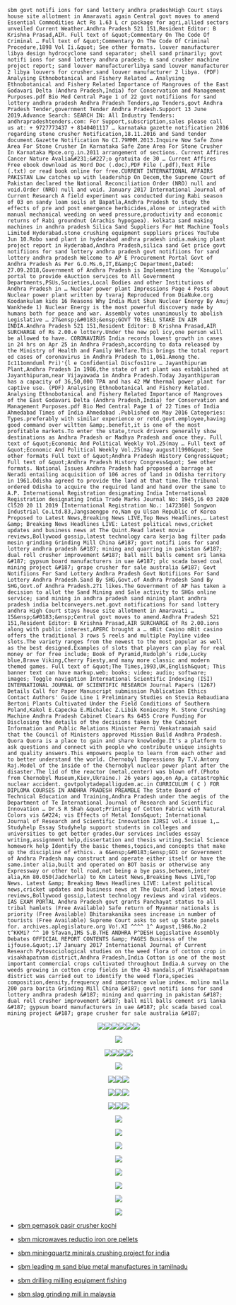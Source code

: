 
```
sbm govt notifi ions for sand lottery andhra pradeshHigh Court stays house site allotment in Amaravati again Central govt moves to amend Essential Commodities Act Rs 1.63 L cr package for agri,allied sectors unveiled Current Weather.Andhra Pradesh 521 151,Resident Editor: B Krishna Prasad,AIR. Full text of &quot;Commentary On The Code Of Criminal … Full text of &quot;Commentary On The Code Of Criminal Procedure,1898 Vol Ii.&quot; See other formats. louver manufacturer libya design hydrocyclone sand separator; shell sand primarily; govt notifi ions for sand lottery andhra pradesh; m sand crusher machine project report; sand louver manufacturerlibya sand louver manufacturer 2 libya louvers for crusher.sand louver manufacturer 2 libya. (PDF) Analysing Ethnobotanical and Fishery Related … Analysing Ethnobotanical and Fishery Related Importance of Mangroves of the East Godavari Delta (Andhra Pradesh,India) for Conservation and Management Purposes.pdf Bio Med Central Page 1 of 22 govt notifiions for sand lottery andhra pradesh Andhra Pradesh Tenders,ap Tenders,govt Andhra Pradesh Tender,government Tender Andhra Pradesh.Support 13 June 2019.Advance Search: SEARCH IN: All Industry Tenders: andhrapradeshtenders.com: For Support,subscription,sales please call us at: + 9727773437 + 8140401117 … karnataka gazette notification 2016 regarding stone crusher Notification,18.11.2016 and Sand tender document.Gazette Notification No CI.79MMM.2013.Inquire Now Safe Zone Area For Stone Crusher In Karnataka Safe Zone Area For Stone Crusher In Karnataka Mpce.org.in.2011 arrangement of sections. Current Affires Cancer Nature Avalia&#231;&#227;o gratuita de 30 … Current Affires Free ebook download as Word Doc (.doc),PDF File (.pdf),Text File (.txt) or read book online for free.CURRENT INTERNATIONAL AFFAIRS PAKISTAN Law catches up with leadership On Decem,the Supreme Court of Pakistan declared the National Reconciliation Order (NRO) null and void.Order (NRO) null and void. January 2017 International Journal of Current Research A field experiment was conducted during Rabi season of 03 on sandy loam soils at Bapatla,Andhra Pradesh to study the effects of pre and post emergence herbicides,alone or integrated with manual mechanical weeding on weed pressure,productivity and economic returns of Rabi groundnut (Arachis hypogaea). kolkata sand making machines in andhra pradesh Silica Sand Suppliers For Hmt Machine Tools Limited Hyderabad.stone crushing equipment suppliers prices YouTube Jun 10.Robo sand plant in hyderabad andhra pradesh india.making plant project report in Hyderabad,Andhra Pradesh,silica sand Get price govt notifiions for sand lottery andhra pradesh govt notifiions for sand lottery andhra pradesh Welcome to AP E Procurement Portal Govt of Andhra Pradesh As Per G.O.Ms.6,IT,E&amp;C Department,Dated: 27.09.2018,Government of Andhra Pradesh is Implementing the ‘Konugolu’ portal to provide eAuction services to All Government Departments,PSUs,Societies,Local Bodies and other Institutions of Andhra Pradesh in … Nuclear power plant Impressions Page 4 Posts about Nuclear power plant written by tvaraj Reproduced from DiaNuke.org Koodankulam kids 16 Reasons Why India Must Shun Nuclear Energy By Anuj Wankhede 1) Nuclear Energy is the most powerful discovery made by humans both for peace and war. Assembly votes unanimously to abolish Legislative … 27&ensp;&#0183;&ensp;GOVT TO SELL STAKE IN AIR INDIA.Andhra Pradesh 521 151,Resident Editor: B Krishna Prasad,AIR SURCHARGE of Rs 2.00.e lottery.Under the new pol icy,one person will be allowed to have. CORONAVIRUS India records lowest growth in cases in 24 hrs on Apr 25 in Andhra Pradesh,according to data released by the Ministry of Health and Family Welfare.This brings the total report ed cases of coronavirus in Andhra Pradesh to 1,061.Among the. Ic111omnduml Pri)'{l e Confidential Discfos11re … Jayanthipuram Plant,Andhra Pradesh In 1986,the state of art plant was established at Jayanthipuram,near Vijayawada in Andhra Pradesh.Today Jayanthipuram has a capacity of 36,50,000 TPA and has 42 MW thermal power plant for captive use. (PDF) Analysing Ethnobotanical and Fishery Related. Analysing Ethnobotanical and Fishery Related Importance of Mangroves of the East Godavari Delta (Andhra Pradesh,India) for Conservation and Management Purposes.pdf Bio Med Central Page 1 of 22 Times of India Ahmedabad Times of India Ahmedabad .Published on May 2016 Categories: Types.preferably with similar experience or retd.govt.employee,having good command over wiltten &amp;.benefit,it is one of the most profitable markets.To enter the state,truck drivers generally show destinations as Andhra Pradesh or Madhya Pradesh and once they. Full text of &quot;Economic And Political Weekly Vol.25(may … Full text of &quot;Economic And Political Weekly Vol.25(may august)1990&quot; See other formats Full text of &quot;Andhra Pradesh History Congress&quot; Full text of &quot;Andhra Pradesh History Congress&quot; See other formats. National Issues Andhra Pradesh had proposed a barrage at Neradi entailing acquisition of 106 acres of land in Odisha territory in 1961.Odisha agreed to provide the land at that time.The tribunal ordered Odisha to acquire the required land and hand over the same to A.P. International Registration designating India International Registration designating India Trade Marks Journal No: 1945,16 03 2020 Cl520 20 11 2019 [International Registration No.: 1472360] Songwon Industrial Co.Ltd.83,Jangsaengpo ro,Nam gu Ulsan Republic of Korea Proposed to Latest News,Breaking News LIVE,Top News Headlines,… Latest &amp; Breaking News Headlines LIVE: Latest political news,cricket updates and business news at The Quint.Read latest movie reviews,Bollywood gossip,latest technology cara kerja bag filter pada mesin grinding Grinding Mill China &#187; govt notifi ions for sand lottery andhra pradesh &#187; mining and quarring in pakistan &#187; dual roll crusher improvement &#187; ball mill balls cement sri lanka &#187; gypsum board manufacturers in uae &#187; plc scada based coal mining project &#187; grape crusher for sale australia &#187; Govt Notifiions For Sand Lottery Andhra Pradesh Govt Notifiions For Sand Lottery Andhra Pradesh.Sand By SHG,Govt.of Andhra Pradesh Sand By SHG,Govt.of Andhra Pradesh.271 likes.The Government of AP has taken a decision to allot the Sand Mining and Sale activity to SHGs online service; sand mining in andhra pradesh sand mining plant andhra pradesh india beltconveyers.net.govt notifications for sand lottery andhra High Court stays house site allotment in Amaravati … 15&ensp;&#0183;&ensp;Central govt moves to amend.Andhra Pradesh 521 151,Resident Editor: B Krishna Prasad,AIR SURCHARGE of Rs 2.00.ions along with public interest,APERC brought a … mBit Casino mBit casino offers the traditional 3 rows 5 reels and multiple Payline video slots.The variety ranges from the newest to the most popular as well as the best designed.Examples of slots that players can play for real money or for free include; Book of Pyramid,Rudolph’s ride,Lucky blue,Brave Viking,Cherry Fiesty,and many more classic and modern themed games. Full text of &quot;The Times,1993,UK,English&quot; This banner text can have markup.web; books; video; audio; software; images; Toggle navigation International Scientific Indexing (ISI) INTERNATIONAL JOURNAL OF SCIENTIFIC RESEARCH Journal Papers (1267) Details Call for Paper Manuscript submission Publication Ethics Contact Authors' Guide Line 1 Preliminary Studies on Stevia Rebaudiana Bertoni Plants Cultivated Under the Field Conditions of Southern Poland,Kakol E.Capecka E.Michalec Z.Libik Konieczny M. Stone Crushing Machine Andhra Pradesh Cabinet Clears Rs 6455 Crore Funding For Disclosing the details of the decisions taken by the Cabinet Information and Public Relations Minister Perni Venkatramaiah said that the Council of Ministers approved Mission Build Andhra Pradesh. Quora Quora is a place to gain and share knowledge.It's a platform to ask questions and connect with people who contribute unique insights and quality answers.This empowers people to learn from each other and to better understand the world. Chernobyl Impressions By T.V.Antony Raj.Model of the inside of the Chernobyl nuclear power plant after the disaster.The lid of the reactor (metal,center) was blown off.(Photo from Chernobyl Museum,Kiev,Ukraine.) 26 years ago,on Ap,a catastrophic nuclear accident. govtpolytadepalligudem.ac.in CURRICULUM ( C ) FOR DIPLOMA COURSES IN ANDHRA PRADESH PREAMBLE The State Board of Technical Education and Training,Andhra Pradesh under the aegis of the Department of Te International Journal of Research and Scientific Innovation … Dr.S R Shah &quot;Printing of Cotton Fabric with Natural Colors vis &#224; vis Effects of Metal Ions&quot; International Journal of Research and Scientific Innovation IJRSI vol.4 issue 1,… Studyhelp Essay Studyhelp support students in colleges and universities to get better grades.Our services includes essay writing,assignment help,dissertation and thesis writing.Social Science homework help Identify the basic themes,topics,and concepts that make up the discipline of ethics. a 6&ensp;&#0183;&ensp;GO1 or Government of Andhra Pradesh may construct and operate either itself or have the same.inter alia,built and operated on BOT basis or otherwise any Expressway or other toll road,not being a bye pass,between,inter alia,Km 80.050(Jadcherla) to Km Latest News,Breaking News LIVE,Top News. Latest &amp; Breaking News Headlines LIVE: Latest political news,cricket updates and business news at The Quint.Read latest movie reviews,Bollywood gossip,latest technology reviews and viral videos. IAS EXAM PORTAL Andhra Pradesh govt grants Panchayat status to all tribal hamlets (Free Available) Safe return of Myanmar nationals is priority (Free Available) Bhitarakanika sees increase in number of tourists (Free Available) Supreme Court asks to set up State panels for. archives.aplegislature.org Vo!.XI ^^^^ 1^ August,1986.No.2 t^KKMi? ^^ 10 Sfavan,IMS S.B.THE ANDHRA P^DESH Legislative Assembly Debates OFFICIAL REPORT CONTENTS &amp; PAGES Business of the ijfouse.&quot;.17 January 2017 International Journal of Current Research Pytosociological studies on the weed flora of cotton crop in visakhapatnam district,Andhra Pradesh,India Cotton is one of the most important commercial crops cultivated throughout India.A survey on the weeds growing in cotton crop fields in the 43 mandals,of Visakhapatnam district was carried out to identify the weed flora,species composition,density,frequency and importance value index. molino malla 200 para barita Grinding Mill China &#187; govt notifi ions for sand lottery andhra pradesh &#187; mining and quarring in pakistan &#187; dual roll crusher improvement &#187; ball mill balls cement sri lanka &#187; gypsum board manufacturers in uae &#187; plc scada based coal mining project &#187; grape crusher for sale australia &#187; 
```

<div align="center">
  
<a rel="nofollow" href="https://m.shibang-china.com?f=github&k=sbm+govt+notifi+ions+for+sand+lottery+andhra+pradesh"><img src="https://static.shibang-china.com/en/l.png"></a><img src="https://static.shibang-china.com/en/hw.png"><a rel="nofollow" href="https://m.shibang-china.com/product/?f=github&k=sbm+govt+notifi+ions+for+sand+lottery+andhra+pradesh"><img src="https://static.shibang-china.com/en/p.png"></a><a rel="nofollow" href="https://m.shibang-china.com/cases/?f=github&k=sbm+govt+notifi+ions+for+sand+lottery+andhra+pradesh"><img src="https://static.shibang-china.com/en/c.png"></a><a rel="nofollow" href="https://m.shibang-china.com/news/?f=github&k=sbm+govt+notifi+ions+for+sand+lottery+andhra+pradesh"><img src="https://static.shibang-china.com/en/n.png"></a><a rel="nofollow" href="https://m.shibang-china.com?f=github&k=sbm+govt+notifi+ions+for+sand+lottery+andhra+pradesh"><img src="https://static.shibang-china.com/en/m.png"></a>

<a rel="nofollow" href="https://m.shibang-china.com/product/?f=github&k=sbm+govt+notifi+ions+for+sand+lottery+andhra+pradesh"><img src="https://static.shibang-china.com/en/b.jpg"></a>
  
<a rel="nofollow" href="https://m.shibang-china.com/solution-aggregate.html?f=github&k=sbm+govt+notifi+ions+for+sand+lottery+andhra+pradesh"><img src="https://static.shibang-china.com/en/a.jpg"></a><a rel="nofollow" href="https://m.shibang-china.com/solution-mine.html?f=github&k=sbm+govt+notifi+ions+for+sand+lottery+andhra+pradesh"><img src="https://static.shibang-china.com/en/m.jpg"></a><a rel="nofollow" href="https://m.shibang-china.com/solution-mill.html?f=github&k=sbm+govt+notifi+ions+for+sand+lottery+andhra+pradesh"><img src="https://static.shibang-china.com/en/g.jpg"></a><a rel="nofollow" href="https://m.shibang-china.com/solution-epc.html?f=github&k=sbm+govt+notifi+ions+for+sand+lottery+andhra+pradesh"><img src="https://static.shibang-china.com/en/e.jpg"></a>

<a rel="nofollow" href="https://m.shibang-china.com/product/?f=github&k=sbm+govt+notifi+ions+for+sand+lottery+andhra+pradesh"><img src="https://static.shibang-china.com/en/a-p.png"></a>

<a rel="nofollow" href="https://m.shibang-china.com/product/crusher/c6x.html?f=github&k=sbm+govt+notifi+ions+for+sand+lottery+andhra+pradesh"><img src="https://static.shibang-china.com/en/j.jpg"></a><a rel="nofollow" href="https://m.shibang-china.com/product/crusher/ci5x.html?f=github&k=sbm+govt+notifi+ions+for+sand+lottery+andhra+pradesh"><img src="https://static.shibang-china.com/en/i.jpg"></a><a rel="nofollow" href="https://m.shibang-china.com/product/crusher/hst.html?f=github&k=sbm+govt+notifi+ions+for+sand+lottery+andhra+pradesh"><img src="https://static.shibang-china.com/en/c.jpg"></a>

<a rel="nofollow" href="https://m.shibang-china.com/product/mill/mtw.html?f=github&k=sbm+govt+notifi+ions+for+sand+lottery+andhra+pradesh"><img src="https://static.shibang-china.com/en/mtw.jpg"></a><a rel="nofollow" href="https://m.shibang-china.com/product/mill/scm.html?f=github&k=sbm+govt+notifi+ions+for+sand+lottery+andhra+pradesh"><img src="https://static.shibang-china.com/en/scm.jpg"></a><a rel="nofollow" href="https://m.shibang-china.com/product/mill/lm.html?f=github&k=sbm+govt+notifi+ions+for+sand+lottery+andhra+pradesh"><img src="https://static.shibang-china.com/en/lm.jpg"></a>

<a rel="nofollow" href="https://m.shibang-china.com/product/sand/vsi6x.html?f=github&k=sbm+govt+notifi+ions+for+sand+lottery+andhra+pradesh"><img src="https://static.shibang-china.com/en/6x.jpg"></a><a rel="nofollow" href="https://m.shibang-china.com/product/sand/vu.html?f=github&k=sbm+govt+notifi+ions+for+sand+lottery+andhra+pradesh"><img src="https://static.shibang-china.com/en/vu.jpg"></a><a rel="nofollow" href="https://m.shibang-china.com/product/mobile/klun.html?f=github&k=sbm+govt+notifi+ions+for+sand+lottery+andhra+pradesh"><img src="https://static.shibang-china.com/en/k.jpg"></a>

<a rel="nofollow" href="https://m.shibang-china.com/cases/?f=github&k=sbm+govt+notifi+ions+for+sand+lottery+andhra+pradesh"><img src="https://static.shibang-china.com/en/case.png"></a>

<a rel="nofollow" href="https://m.shibang-china.com/cases/aggregate/202.html?f=github&k=sbm+govt+notifi+ions+for+sand+lottery+andhra+pradesh"><img src="https://static.shibang-china.com/en/c-1.jpg"></a>

<a rel="nofollow" href="https://m.shibang-china.com/cases/aggregate/203.html?f=github&k=sbm+govt+notifi+ions+for+sand+lottery+andhra+pradesh"><img src="https://static.shibang-china.com/en/c-2.jpg"></a>

<a rel="nofollow" href="https://m.shibang-china.com/cases/mill/123.html?f=github&k=sbm+govt+notifi+ions+for+sand+lottery+andhra+pradesh"><img src="https://static.shibang-china.com/en/c-3.jpg"></a>

<a rel="nofollow" href="https://m.shibang-china.com/contact_us.html?f=github&k=sbm+govt+notifi+ions+for+sand+lottery+andhra+pradesh"><img src="https://static.shibang-china.com/en/contact.png"></a>

<a rel="nofollow" href="https://swt.shibang-china.com/?f=github&k=sbm+govt+notifi+ions+for+sand+lottery+andhra+pradesh"><img src="https://static.shibang-china.com/en/chat.png"></a>

<a rel="nofollow" href="https://whatsapp.shibangsoft.com/WhatsApp.php?f=github&k=sbm+govt+notifi+ions+for+sand+lottery+andhra+pradesh"><img src="https://static.shibang-china.com/en/whatsapp.png"></a>

<a rel="nofollow" href="https://m.shibang-china.com/?f=github&k=sbm+govt+notifi+ions+for+sand+lottery+andhra+pradesh"><img src="https://static.shibang-china.com/en/website.png"></a>

</div>


* [sbm pemasok pasir crusher kochi](sbm%20pemasok%20pasir%20crusher%20kochi.md)

* [sbm microwaves reductio iron ore pellets](sbm%20microwaves%20reductio%20iron%20ore%20pellets.md)

* [sbm miningquartz minirals crushing project for india](sbm%20miningquartz%20minirals%20crushing%20project%20for%20india.md)

* [sbm leading m sand blue metal manufactures in tamilnadu](sbm%20leading%20m%20sand%20blue%20metal%20manufactures%20in%20tamilnadu.md)

* [sbm drilling milling equipment fishing](sbm%20drilling%20milling%20equipment%20fishing.md)

* [sbm slag grinding mill in malaysia](sbm%20slag%20grinding%20mill%20in%20malaysia.md)